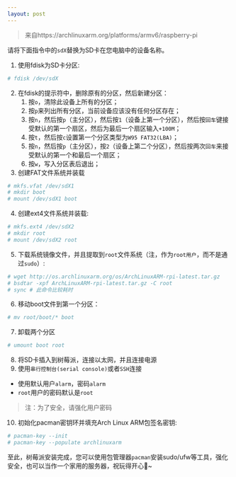 ```yaml
---
layout: post
---
```


> 来自https://archlinuxarm.org/platforms/armv6/raspberry-pi

请将下面指令中的`sdX`替换为SD卡在您电脑中的设备名称。

1. 使用fdisk为SD卡分区:
```bash
# fdisk /dev/sdX
```
2. 在fdisk的提示符中，删除原有的分区，然后新建分区：
    1. 按`o`，清除此设备上所有的分区；
    2. 按`p`来列出所有分区，当前设备应该没有任何分区存在；
    3. 按`n`，然后按`p`（主分区），然后按`1`（设备上第一个分区），然后按`回车`键接受默认的第一个扇区，然后为最后一个扇区输入`+100M`；
    4. 按`t`，然后按`c`设置第一个分区类型为`W95 FAT32(LBA)`；
    5. 按`n`，然后按`p`（主分区），按`2`（设备上第二个分区），然后按两次`回车`来接受默认的第一个和最后一个扇区；
    6. 按`w`，写入分区表后退出；
3. 创建FAT文件系统并装载
```bash
# mkfs.vfat /dev/sdX1
# mkdir boot
# mount /dev/sdX1 boot
```
4. 创建ext4文件系统并装载:
```bash
# mkfs.ext4 /dev/sdX2
# mkdir root
# mount /dev/sdX2 root
```
5. 下载系统镜像文件，并且提取到`root`文件系统（注，作为`root用户`，而不是通过`sudo`）: 
```bash
# wget http://os.archlinuxarm.org/os/ArchLinuxARM-rpi-latest.tar.gz
# bsdtar -xpf ArchLinuxARM-rpi-latest.tar.gz -C root
# sync # 此命令比较耗时
```
6. 移动boot文件到第一个分区：
```bash
# mv root/boot/* boot
```
7. 卸载两个分区
```bash
# umount boot root
```
8. 将SD卡插入到树莓派，连接以太网，并且连接电源
9. 使用`串行控制台(serial console)`或者`SSH`连接
- 使用默认用户`alarm`，密码`alarm`
- `root`用户的密码默认是`root`
> 注：为了安全，请强化用户密码
10. 初始化pacman密钥环并填充Arch Linux ARM包签名密钥:
```bash
# pacman-key --init
# pacman-key --populate archlinuxarm
```

至此，树莓派安装完成，您可以使用包管理器`pacman`安装sudo/ufw等工具，强化安全，也可以当作一个家用的服务器，祝玩得开心🥳~
